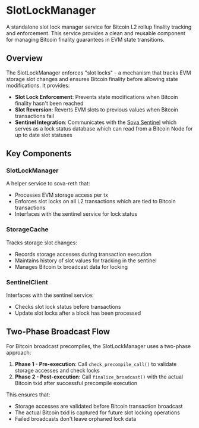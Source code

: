 # SlotLockManager

A standalone slot lock manager service for Bitcoin L2 rollup finality tracking and enforcement. This service provides a clean and reusable component for managing Bitcoin finality guarantees in EVM state transitions.

## Overview

The SlotLockManager enforces "slot locks" - a mechanism that tracks EVM storage slot changes and ensures Bitcoin finality before allowing state modifications. It provides:

- **Slot Lock Enforcement**: Prevents state modifications when Bitcoin finality hasn't been reached
- **Slot Reversion**: Reverts EVM slots to previous values when Bitcoin transactions fail
- **Sentinel Integration**: Communicates with the [Sova Sentinel](https://github.com/SovaNetwork/sova-sentinel) which serves as a lock status database which can read from a Bitcoin Node for up to date slot statuses

## Key Components

### SlotLockManager
A helper service to sova-reth that:
- Processes EVM storage access per tx
- Enforces slot locks on all L2 transactions which are tied to Bitcoin transactions
- Interfaces with the sentinel service for lock status

### StorageCache
Tracks storage slot changes:
- Records storage accesses during transaction execution
- Maintains history of slot values for tracking in the sentinel
- Manages Bitcoin tx broadcast data for locking

### SentinelClient
Interfaces with the sentinel service:
- Checks slot lock status before transactions
- Update slot locks after a block has been processed

## Two-Phase Broadcast Flow

For Bitcoin broadcast precompiles, the SlotLockManager uses a two-phase approach:

1. **Phase 1 - Pre-execution**: Call `check_precompile_call()` to validate storage accesses and check locks
2. **Phase 2 - Post-execution**: Call `finalize_broadcast()` with the actual Bitcoin txid after successful precompile execution

This ensures that:
- Storage accesses are validated before Bitcoin transaction broadcast
- The actual Bitcoin txid is captured for future slot locking operations
- Failed broadcasts don't leave orphaned lock data
